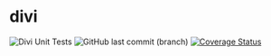 # divi
![Divi Unit Tests](https://github.com/Cornelius2121/divi/actions/workflows/python-unittest.yml/badge.svg)
![GitHub last commit (branch)](https://img.shields.io/github/last-commit/Cornelius2121/divi/main)
[![Coverage Status](https://coveralls.io/repos/github/Cornelius2121/divi/badge.svg?branch=main)](https://coveralls.io/github/Cornelius2121/divi?branch=main)
